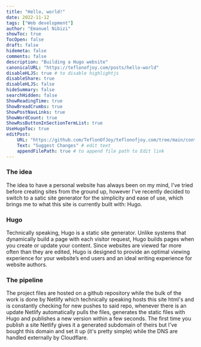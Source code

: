 ```yaml
---
title: "Hello, world!"
date: 2022-11-12
tags: ["Web development"]
author: "Emanuel Nibizi"
showToc: true
TocOpen: false
draft: false
hidemeta: false
comments: false
description: "Building a Hugo website"
canonicalURL: "https://teflonofjoy.com/posts/hello-world"
disableHLJS: true # to disable highlightjs
disableShare: true
disableHLJS: false
hideSummary: false
searchHidden: false
ShowReadingTime: true
ShowBreadCrumbs: true
ShowPostNavLinks: true
ShowWordCount: true
ShowRssButtonInSectionTermList: true
UseHugoToc: true
editPost:
    URL: "https://github.com/TeflonOfJoy/teflonofjoy.com/tree/main/content"
    Text: "Suggest Changes" # edit text
    appendFilePath: true # to append file path to Edit link
---
```

### The idea
The idea to have a personal website has always been on my mind, I've tried before creating sites from the ground up, however I've recently decided to switch to a satic site generator for the simplicity and ease of use, which brings me to what this site is currently built with: Hugo.

### Hugo
Technically speaking, Hugo is a static site generator. Unlike systems that dynamically build a page with each visitor request, Hugo builds pages when you create or update your content. Since websites are viewed far more often than they are edited, Hugo is designed to provide an optimal viewing experience for your website’s end users and an ideal writing experience for website authors.

### The pipeline
The project files are hosted on a github repository while the bulk of the work is done by Netlify which technically speaking hosts this site html's and is constantly checking for new pushes to said repo, whenever there is an update Netlify automatically pulls the files, generates the static files with Hugo and publishes a new version within a few seconds.
The first time you publish a site Netlify gives it a generated subdomain of theirs but I've bought this domain and set it up (it's pretty simple) while the DNS are handled externally by Cloudflare.